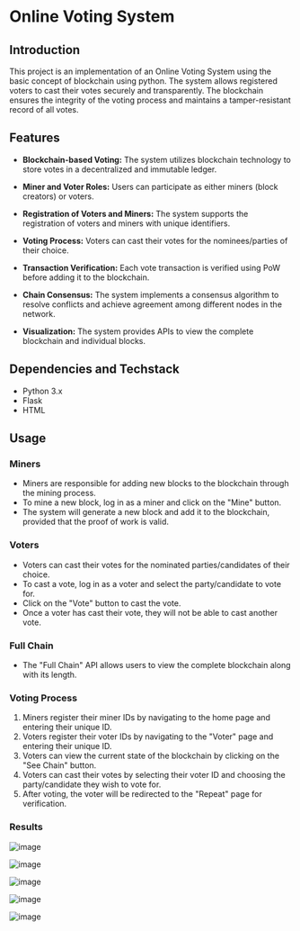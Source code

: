 # Online Voting System 

## Introduction

This project is an implementation of an Online Voting System using the basic concept of blockchain using python. The system allows registered voters to cast their votes securely and transparently. The blockchain ensures the integrity of the voting process and maintains a tamper-resistant record of all votes.

## Features

- **Blockchain-based Voting:** The system utilizes blockchain technology to store votes in a decentralized and immutable ledger.
  
- **Miner and Voter Roles:** Users can participate as either miners (block creators) or voters.

- **Registration of Voters and Miners:** The system supports the registration of voters and miners with unique identifiers.

- **Voting Process:** Voters can cast their votes for the nominees/parties of their choice.

- **Transaction Verification:** Each vote transaction is verified using PoW before adding it to the blockchain.

- **Chain Consensus:** The system implements a consensus algorithm to resolve conflicts and achieve agreement among different nodes in the network.

- **Visualization:** The system provides APIs to view the complete blockchain and individual blocks.

## Dependencies and Techstack

- Python 3.x
- Flask
- HTML


## Usage

### Miners

- Miners are responsible for adding new blocks to the blockchain through the mining process.
- To mine a new block, log in as a miner and click on the "Mine" button.
- The system will generate a new block and add it to the blockchain, provided that the proof of work is valid.

### Voters

- Voters can cast their votes for the nominated parties/candidates of their choice.
- To cast a vote, log in as a voter and select the party/candidate to vote for.
- Click on the "Vote" button to cast the vote.
- Once a voter has cast their vote, they will not be able to cast another vote.

### Full Chain

- The "Full Chain" API allows users to view the complete blockchain along with its length.

### Voting Process

1. Miners register their miner IDs by navigating to the home page and entering their unique ID.
2. Voters register their voter IDs by navigating to the "Voter" page and entering their unique ID.
3. Voters can view the current state of the blockchain by clicking on the "See Chain" button.
4. Voters can cast their votes by selecting their voter ID and choosing the party/candidate they wish to vote for.
5. After voting, the voter will be redirected to the "Repeat" page for verification.

### Results 

![image](https://github.com/Shreyg-27/Online-Voting-System/assets/98229024/5ff829d8-dcec-4b9c-a214-0c11e9eea7db)

![image](https://github.com/Shreyg-27/Online-Voting-System/assets/98229024/a6d8438c-bd3e-41ca-9389-e1642bd97505)

![image](https://github.com/Shreyg-27/Online-Voting-System/assets/98229024/bc35c9da-f217-4ad4-b12d-5ee618412518)

![image](https://github.com/Shreyg-27/Online-Voting-System/assets/98229024/d3d4c224-7b5d-46db-b7b4-abd2d2b4ee38)

![image](https://github.com/Shreyg-27/Online-Voting-System/assets/98229024/e76f0374-86c9-4dcb-9166-590e03cc7840)
